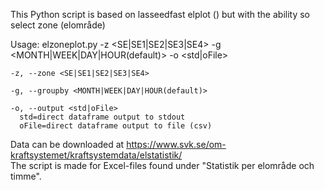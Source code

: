 This Python script is based on lasseedfast elplot () but with the ability so select zone (elområde)

Usage:
		elzoneplot.py -z <SE|SE1|SE2|SE3|SE4> -g <MONTH|WEEK|DAY|HOUR(default)> -o <std|oFile>
    
    -z, --zone <SE|SE1|SE2|SE3|SE4>
    
    -g, --groupby <MONTH|WEEK|DAY|HOUR(default)>
    
    -o, --output <std|oFile>
      std=direct dataframe output to stdout
      oFile=direct dataframe output to file (csv)

Data can be downloaded at https://www.svk.se/om-kraftsystemet/kraftsystemdata/elstatistik/  
The script is made for Excel-files found under "Statistik per elområde och timme".
